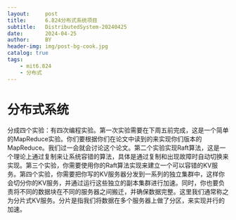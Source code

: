 ```yaml
---
layout:     post
title:      6.824分布式系统项目
subtitle:   DistributedSystem-20240425
date:       2024-04-25
author:     BY
header-img: img/post-bg-cook.jpg
catalog: true
tags:
    - mit6.824
    - 分布式
---
```


# 分布式系统
  分成四个实验：有四次编程实验。第一次实验需要在下周五前完成，这是一个简单的MapReduce实验。你们要根据你们在论文中读到的来实现你们版本的MapReduce。我们过一会就会讨论这个论文。第二个实验实现Raft算法，这是一个理论上通过复制来让系统容错的算法，具体是通过复制和出现故障时自动切换来实现。第三个实验，你需要使用你的Raft算法实现来建立一个可以容错的KV服务。第四个实验，你需要把你写的KV服务器分发到一系列的独立集群中，这样你会切分你的KV服务，并通过运行这些独立的副本集群进行加速。同时，你也要负责将不同的数据块在不同的服务器之间搬迁，并确保数据完整。这里我们通常称之为分片式KV服务。分片是指我们将数据在多个服务器上做了分区，来实现并行的加速。
